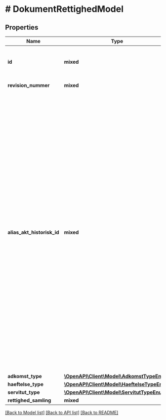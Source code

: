 # # DokumentRettighedModel

## Properties

Name | Type | Description | Notes
------------ | ------------- | ------------- | -------------
**id** | **mixed** | Identifikation af et dokument, som kan være et adkomst-, hæftelses- eller servitutdokument. |
**revision_nummer** | **mixed** | Revisionsnummer for rettighedsdokument. |
**alias_akt_historisk_id** | **mixed** | For konverterede data er dokument-alias dato, løbenummer og retskreds for det konverterede dokument. Elementet er opbygget af dato der består af 8 tal på formen yyyymmdd, herefter kommer bindestreg. Løbenummer indeholder 1 til 6 tal. Der er ikke foranstillede nuller. Herefter kommer en bindestreg. Retskreds består af 2 tal, f. eks. 01 eller 19. Hvis der findes flere konverteret dokumenter med samme dato/løbenummer, får disse tilføjet et suffix på fem tegn: [-][ét tegns dokumenttype][trecifret løbenr]. Dokumentypen er enten A (adkomstdokument), H (hæftelsesdokument) eller S (servitutdokument). Eksempler: 20060304-123456-19, 19950507-12345-04, 19981209-1234-21-H0001 og 11111111-0-10-H0054 | [optional]
**adkomst_type** | [**\OpenAPI\Client\Model\AdkomstTypeEnum**](AdkomstTypeEnum.md) |  | [optional]
**haeftelse_type** | [**\OpenAPI\Client\Model\HaeftelseTypeEnum**](HaeftelseTypeEnum.md) |  | [optional]
**servitut_type** | [**\OpenAPI\Client\Model\ServitutTypeEnum**](ServitutTypeEnum.md) |  | [optional]
**rettighed_samling** | **mixed** |  |

[[Back to Model list]](../../README.md#models) [[Back to API list]](../../README.md#endpoints) [[Back to README]](../../README.md)
